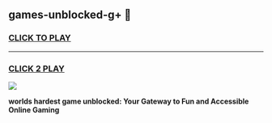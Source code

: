
## games-unblocked-g+ 👋
<h3>
<a href="https://premium.freeplayer.one?title=games-unblocked-g+&ref=14F">CLICK TO PLAY</a></h3>
<hr>

<h3>
<a href="https://premium.freeplayer.one?title=games-unblocked-g+&ref=14F">CLICK 2 PLAY</a>
  
</h3>

<a href="https://premium.freeplayer.one?title=games-unblocked-g+&ref=12F/"><img src="https://clearcache.store/games.png"></a>


**worlds hardest game unblocked: Your Gateway to Fun and Accessible Online Gaming**
